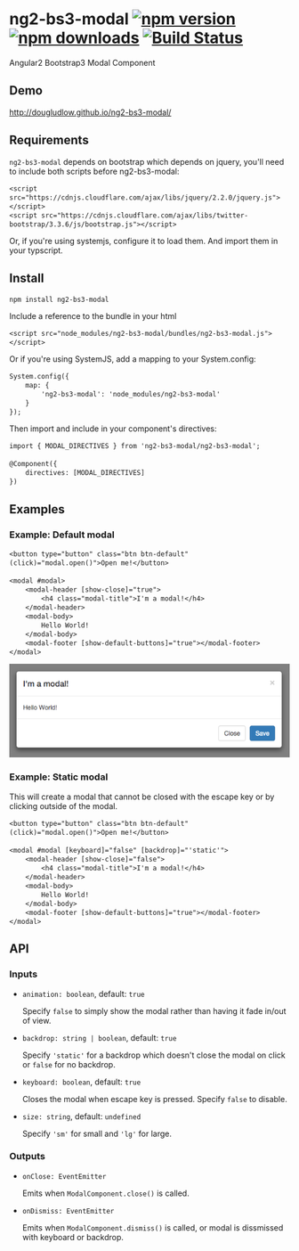 # ng2-bs3-modal [![npm version](https://badge.fury.io/js/ng2-bs3-modal.svg)](http://badge.fury.io/js/ng2-bs3-modal) [![npm downloads](https://img.shields.io/npm/dm/ng2-bs3-modal.svg)](https://npmjs.org/ng2-bs3-modal) [![Build Status](https://travis-ci.org/dougludlow/ng2-bs3-modal.svg?branch=master)](https://travis-ci.org/dougludlow/ng2-bs3-modal)
Angular2 Bootstrap3 Modal Component

## Demo
http://dougludlow.github.io/ng2-bs3-modal/

## Requirements

`ng2-bs3-modal` depends on bootstrap which depends on jquery, you'll need to include both scripts before ng2-bs3-modal:

    <script src="https://cdnjs.cloudflare.com/ajax/libs/jquery/2.2.0/jquery.js"></script>
    <script src="https://cdnjs.cloudflare.com/ajax/libs/twitter-bootstrap/3.3.6/js/bootstrap.js"></script>
  

Or, if you're using systemjs, configure it to load them. And import them in your typscript.

## Install

    npm install ng2-bs3-modal
    
Include a reference to the bundle in your html

    <script src="node_modules/ng2-bs3-modal/bundles/ng2-bs3-modal.js"></script>
    
Or if you're using SystemJS, add a mapping to your System.config:

    System.config({
        map: {
            'ng2-bs3-modal': 'node_modules/ng2-bs3-modal'
        }
    });

Then import and include in your component's directives:

    import { MODAL_DIRECTIVES } from 'ng2-bs3-modal/ng2-bs3-modal';

    @Component({
        directives: [MODAL_DIRECTIVES]
    })

## Examples

### Example: Default modal

    <button type="button" class="btn btn-default" (click)="modal.open()">Open me!</button>
    
    <modal #modal>
        <modal-header [show-close]="true">
            <h4 class="modal-title">I'm a modal!</h4>
        </modal-header>
        <modal-body>
            Hello World!
        </modal-body>
        <modal-footer [show-default-buttons]="true"></modal-footer>
    </modal>
![Example](demo/images/modal.png)
    
### Example: Static modal
This will create a modal that cannot be closed with the escape key or by clicking outside of the modal.

    <button type="button" class="btn btn-default" (click)="modal.open()">Open me!</button>
    
    <modal #modal [keyboard]="false" [backdrop]="'static'">
        <modal-header [show-close]="false">
            <h4 class="modal-title">I'm a modal!</h4>
        </modal-header>
        <modal-body>
            Hello World!
        </modal-body>
        <modal-footer [show-default-buttons]="true"></modal-footer>
    </modal>
    
## API

### Inputs

- `animation: boolean`, default: `true`

   Specify `false` to simply show the modal rather than having it fade in/out of view.
   
- `backdrop: string | boolean`, default: `true`

   Specify `'static'` for a backdrop which doesn't close the modal on click or `false` for no backdrop.
   
- `keyboard: boolean`, default: `true`

   Closes the modal when escape key is pressed. Specify `false` to disable.
   
- `size: string`, default: `undefined`

   Specify `'sm'` for small and `'lg'` for large.

### Outputs

- `onClose: EventEmitter`

   Emits when `ModalComponent.close()` is called. 

- `onDismiss: EventEmitter`
    
   Emits when `ModalComponent.dismiss()` is called, or modal is dissmissed with keyboard or backdrop. 